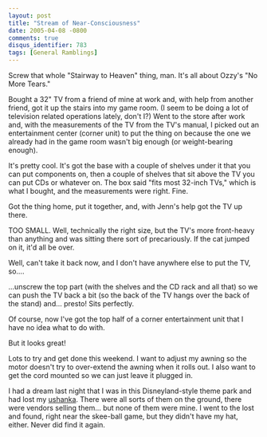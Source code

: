 ```yaml
---
layout: post
title: "Stream of Near-Consciousness"
date: 2005-04-08 -0800
comments: true
disqus_identifier: 783
tags: [General Ramblings]
---
```

Screw that whole "Stairway to Heaven" thing, man. It's all about Ozzy's
"No More Tears."

 Bought a 32" TV from a friend of mine at work and, with help from
another friend, got it up the stairs into my game room. (I seem to be
doing a lot of television related operations lately, don't I?) Went to
the store after work and, with the measurements of the TV from the TV's
manual, I picked out an entertainment center (corner unit) to put the
thing on because the one we already had in the game room wasn't big
enough (or weight-bearing enough).

 It's pretty cool. It's got the base with a couple of shelves under it
that you can put components on, then a couple of shelves that sit above
the TV you can put CDs or whatever on. The box said "fits most 32-inch
TVs," which is what I bought, and the measurements were right. Fine.

 Got the thing home, put it together, and, with Jenn's help got the TV
up there.

 TOO SMALL. Well, technically the right size, but the TV's more
front-heavy than anything and was sitting there sort of precariously. If
the cat jumped on it, it'd all be over.

 Well, can't take it back now, and I don't have anywhere else to put the
TV, so....

 ...unscrew the top part (with the shelves and the CD rack and all that)
so we can push the TV back a bit (so the back of the TV hangs over the
back of the stand) and... presto! Sits perfectly.

 Of course, now I've got the top half of a corner entertainment unit
that I have no idea what to do with.

 But it looks great!

 Lots to try and get done this weekend. I want to adjust my awning so
the motor doesn't try to over-extend the awning when it rolls out. I
also want to get the cord mounted so we can just leave it plugged in.

 I had a dream last night that I was in this Disneyland-style theme park
and had lost my
[ushanka](http://www.russianlegacy.com/catalog/product_info.php?cPath=32_45_147&products_id=1694).
There were all sorts of them on the ground, there were vendors selling
them... but none of them were mine. I went to the lost and found, right
near the skee-ball game, but they didn't have my hat, either. Never did
find it again.
